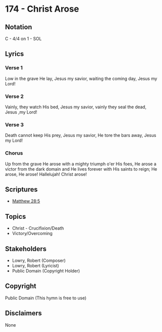 # 174 - Christ Arose

## Notation

C - 4/4 on 1 - SOL

## Lyrics

### Verse 1

Low in the grave He lay, Jesus my savior, waiting the coming day, Jesus my Lord!

### Verse 2

Vainly, they watch His bed, Jesus my savior, vainly they seal the dead, Jesus ,my Lord!

### Verse 3

Death cannot keep His prey, Jesus my savior, He tore the bars away, Jesus my Lord!

### Chorus

Up from the grave He arose with a mighty triumph o'er His foes, He arose a victor from the dark domain and He lives forever with His saints to reign; He arose, He arose! Hallelujah! Christ arose!


## Scriptures

- [Matthew 28:5](https://www.biblegateway.com/passage/?search=Matthew%2028%3A5)

## Topics

- Christ - Crucifixion/Death
- Victory/Overcoming

## Stakeholders

- Lowry, Robert (Composer)
- Lowry, Robert (Lyricist)
- Public Domain (Copyright Holder)

## Copyright

Public Domain
(This hymn is free to use)

## Disclaimers

None

